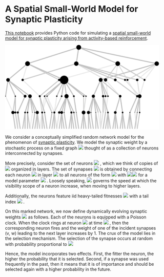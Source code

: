 # A Spatial Small-World Model  for Synaptic Plasticity
[This notebook](./simulation.ipynb) provides Python code for simulating a [spatial small-world model for synaptic plasticity arising from activity-based reinforcement](https://link.springer.com/chapter/10.1007/978-3-030-25070-6_8).

<p align="center">
<img src="evolFig.gif" /></a>
</p>

We consider a conceptually simplified random network model for the phenomenon of [synaptic plasticity](https://en.wikipedia.org/wiki/Synaptic_plasticity). We model the synaptic weight by a stochastic process on a fixed graph <img src="http://latex.codecogs.com/svg.latex?G = (V, E)" />  thought of as a collection of neurons interconnected by synapses.

More precisely, consider the set of neurons <img src="http://latex.codecogs.com/svg.latex?V = \mathbb{Z} \times \mathbb{Z}_{\ge 0}" /> , which we think of copies of <img src="http://latex.codecogs.com/svg.latex?\mathbb{Z}" />  organized in layers. The set of synapses <img src="http://latex.codecogs.com/svg.latex?E " /> is obtained by connecting each neuron <img src="http://latex.codecogs.com/svg.latex?(k, h)" />  in layer <img src="http://latex.codecogs.com/svg.latex?h \ge 0 " />  to all neurons of the form  <img src="http://latex.codecogs.com/svg.latex?(\ell, h + 1)" /> with <img src="http://latex.codecogs.com/svg.latex?|\ell - k| \le" /><img src="http://latex.codecogs.com/svg.latex?a^h" /> for a model parameter <img src="http://latex.codecogs.com/svg.latex? a > 1" /> . Loosely speaking, <img src="http://latex.codecogs.com/svg.latex?a" />  governs the speed at which the visibility scope of a neuron increase, when moving to higher layers.

Additionally, the neurons feature iid heavy-tailed fitnesses <img src="http://latex.codecogs.com/svg.latex?\{F_v\}_v" /> with a tail index <img src="http://latex.codecogs.com/svg.latex?\gamma < 1" /> . 

On this marked network, we now define dynamically evolving synaptic weights <img src="http://latex.codecogs.com/svg.latex?\{W_t(e)\}_{e, t}" />  as follows. Each of the neurons is equipped with a Poisson clock. When the clock rings at neuron <img src="http://latex.codecogs.com/svg.latex?v " /> at time <img src="http://latex.codecogs.com/svg.latex?t \ge 0" /> , then the corresponding neuron fires and the weight of one of the incident synapses (v, w) leading to the next layer increases by 1. The crux of the model lies in the selection mechanism. The selection of the synapse occurs at random with probability proportional to 
<img src="http://latex.codecogs.com/svg.latex?F_wW_t(v, w)^\beta." /> 

Hence, the model incorporates two effects. First, the fitter the neuron, the higher the probability that it is selected. Second, if a synapse was used frequently in the past, then it means that it is of importance and should be selected again with a higher probability in the future.

